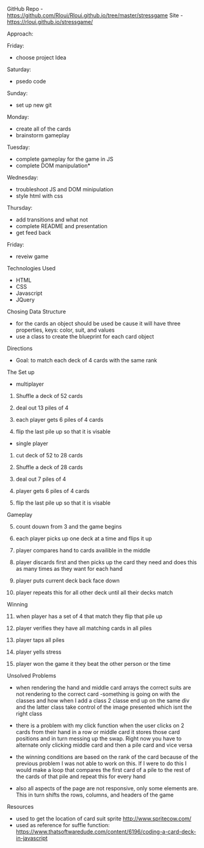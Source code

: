 GitHub Repo - https://github.com/Rloui/Rloui.github.io/tree/master/stressgame
Site - https://rloui.github.io/stressgame/

Approach:

Friday:
- choose project Idea

Saturday: 
- psedo code 

Sunday: 
- set up new git

Monday: 
- create all of the cards
- brainstorm gameplay

Tuesday:    
- complete gameplay for the game in JS
- complete DOM manipulation*

Wednesday:  
- troubleshoot JS and DOM minipulation
- style html with css

Thursday:   
- add transitions and what not
- complete README and presentation
- get feed back

Friday: 
- reveiw game

Technologies Used
- HTML
- CSS
- Javascript
- JQuery

Chosing Data Structure
- for the cards an object should be used be cause it will have three properties, keys: color, suit, and values
- use a class to create the blueprint for each card object

Directions
- Goal: to match each deck of 4 cards with the same rank

The Set up
- multiplayer
1. Shuffle a deck of 52 cards

2. deal out 13 piles of 4

4. each player gets 6 piles of 4 cards

3. flip the last pile up so that it is visable

- single player
1. cut deck of 52 to 28 cards

2. Shuffle a deck of 28 cards

3. deal out 7 piles of 4

4. player gets 6 piles of 4 cards

5. flip the last pile up so that it is visable

Gameplay

5. count douwn from 3 and the game begins

6. each player picks up one deck at a time and flips it up

7. player compares hand to cards availible in the middle

8. player discards first and then picks up the card they need and does this as many times as     they want for each hand

9. player puts current deck back face down

10. player repeats this for all other deck until all their decks match

Winning

11. when player has a set of 4 that match they flip that pile up

12. player verifies they have all matching cards in all piles

13. player taps all piles

14. player yells stress

15. player won the game it they beat the other person or the time


Unsolved Problems
- when rendering the hand and middle card arrays the correct suits are not rendering to the correct card
        -something is going on with the classes and how when I add a class 2 classe end up on the same div and the latter class take control of the image presented which isnt the right class

- there is a problem with my click function when the user clicks on 2 cards from their hand in a row or middle card it stores those card positions and in turn messing up the swap. Right now you have to alternate only clicking middle card and then a pile card and vice versa

- the winning conditions are based on the rank of the card because of the previous problem I was not able to work on this. If I were to do this I would make a loop that compares the first card of a pile to the rest of the cards of that pile and repeat this for every hand

- also all aspects of the page are not responsive, only some elements are. This in turn shifts the rows, columns, and headers of the game

Resources
- used to get the location of card suit sprite http://www.spritecow.com/
- used as reference for suffle function: https://www.thatsoftwaredude.com/content/6196/coding-a-card-deck-in-javascript

